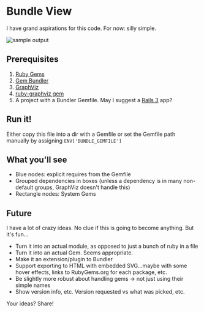 # Bundle View #

I have grand aspirations for this code.
For now: silly simple.

![sample output](http://github.com/kevmoo/bundle_view/raw/master/sample_output-rails_app.png)

## Prerequisites ##

1. [Ruby Gems](http://rubygems.org/)
2. [Gem Bundler](http://gembundler.com/)
3. [GraphViz](http://www.graphviz.org/)
4. [ruby-graphviz gem](http://rubygems.org/gems/ruby-graphviz)
5. A project with a Bundler Gemfile. May I suggest a [Rails 3](http://guides.rails.info/3_0_release_notes.html) app?

## Run it! ##

Either copy this file into a dir with a Gemfile or set the Gemfile path manually by assigning `ENV['BUNDLE_GEMFILE']`

## What you'll see ##

* Blue nodes: explicit requires from the Gemfile
* Grouped dependencies in boxes (unless a dependency is in many non-default groups, GraphViz doesn't handle this)
* Rectangle nodes: System Gems

## Future ##

I have a lot of crazy ideas. No clue if this is going to become anything. But it's fun...

* Turn it into an actual module, as opposed to just a bunch of ruby in a file
* Turn it into an actual Gem. Seems appropriate.
* Make it an extension/plugin to Bundler
* Support exporting to HTML with embedded SVG...maybe with some hover effects, links to RubyGems.org for each package, etc.
* Be slightly more robust about handling gems -> not just using their simple names
* Show version info, etc. Version requested vs what was picked, etc.

Your ideas? Share!